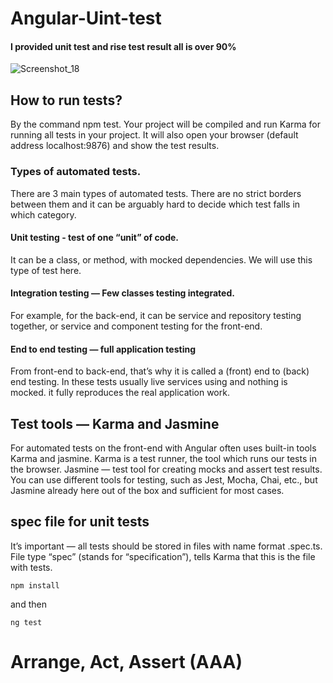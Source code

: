 # Angular-Uint-test
#### I provided unit test and rise test result all is over 90%

![Screenshot_18](https://user-images.githubusercontent.com/86986628/129895216-96ec02cb-f6e0-43e1-afff-ded514c42647.png)

## How to run tests?
By the command npm test. Your project will be compiled and run Karma for running all tests in your project. It will also open your browser (default address localhost:9876) and show the test results.

### Types of automated tests.
There are 3 main types of automated tests. There are no strict borders between them and it can be arguably hard to decide which test falls in which category.

#### Unit testing - test of one “unit” of code. 
It can be a class, or method, with mocked dependencies. We will use this type of test here.

#### Integration testing — Few classes testing integrated.
For example, for the back-end, it can be service and repository testing together, or service and component testing for the front-end.

#### End to end testing — full application testing
From front-end to back-end, that’s why it is called a (front) end to (back) end testing. In these tests usually live services using and nothing is mocked. it fully reproduces the real application work.

## Test tools — Karma and Jasmine
For automated tests on the front-end with Angular often uses built-in tools Karma and jasmine. Karma is a test runner, the tool which runs our tests in the browser. Jasmine — test tool for creating mocks and assert test results. You can use different tools for testing, such as Jest, Mocha, Chai, etc., but Jasmine already here out of the box and sufficient for most cases.

## spec file for unit tests
It’s important — all tests should be stored in files with name format <name-of-the-tested-file>.spec.ts. File type “spec” (stands for “specification”), tells Karma that this is the file with tests.

`npm install`

and then

`ng test`
  
  
 # Arrange, Act, Assert (AAA)
